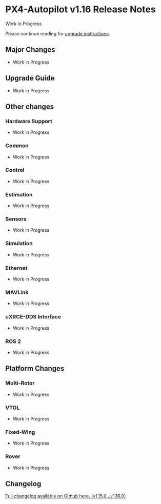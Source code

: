 # PX4-Autopilot v1.16 Release Notes

<Badge type="tip" text="Release Candidate"/>

Work in Progress

Please continue reading for [upgrade instructions](#upgrade-guide).

## Major Changes

- Work in Progress

## Upgrade Guide

- Work in Progress

## Other changes

### Hardware Support

- Work in Progress

### Common

- Work in Progress

### Control

- Work in Progress

### Estimation

- Work in Progress

### Sensors

- Work in Progress

### Simulation

- Work in Progress

### Ethernet

- Work in Progress

### MAVLink

- Work in Progress

### uXRCE-DDS Interface

- Work in Progress

### ROS 2

- Work in Progress

## Platform Changes

### Multi-Rotor

- Work in Progress

### VTOL

- Work in Progress

### Fixed-Wing

- Work in Progress

### Rover

- Work in Progress

## Changelog

[Full changelog available on Github here. (v1.15.0...v1.16.0)](https://github.com/PX4/PX4-Autopilot/compare/v1.15.0...v1.16.0)
